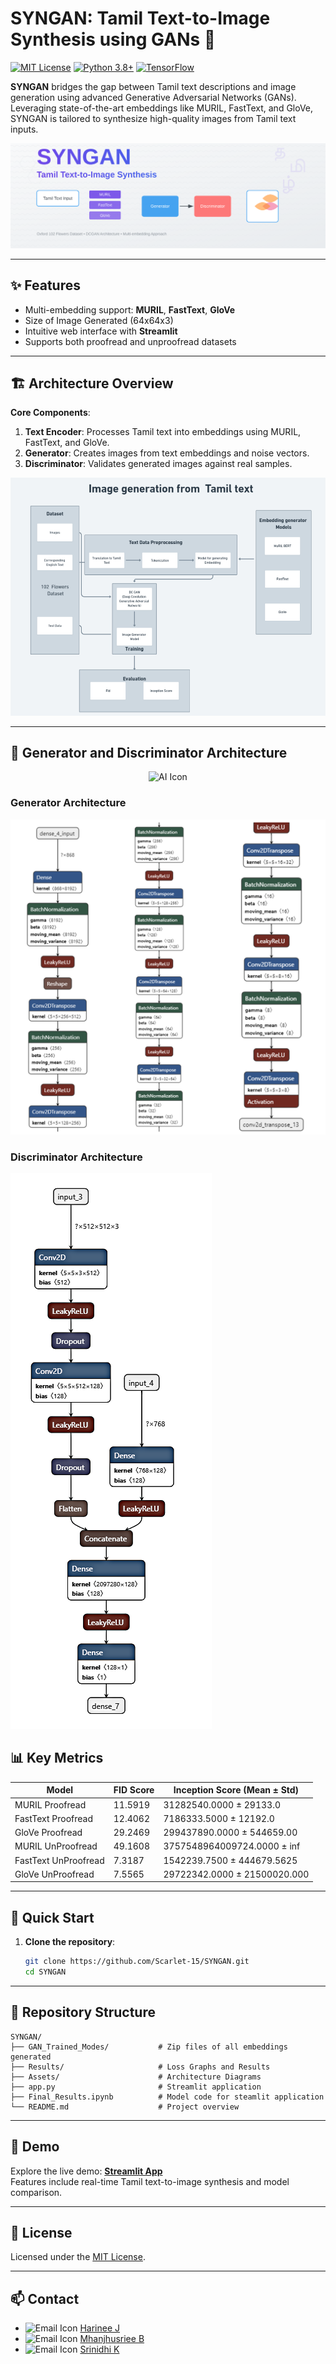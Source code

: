 
# **SYNGAN: Tamil Text-to-Image Synthesis using GANs** 🎨  
[![MIT License](https://img.shields.io/badge/License-MIT-green.svg)](https://choosealicense.com/licenses/mit/) [![Python 3.8+](https://img.shields.io/badge/python-3.8+-blue.svg)](https://www.python.org/downloads/) [![TensorFlow](https://img.shields.io/badge/TensorFlow-2.0+-orange.svg)](https://tensorflow.org/)

**SYNGAN** bridges the gap between Tamil text descriptions and image generation using advanced Generative Adversarial Networks (GANs). Leveraging state-of-the-art embeddings like MURIL, FastText, and GloVe, SYNGAN is tailored to synthesize high-quality images from Tamil text inputs.

![Banner](https://github.com/Scarlet-15/SYNGAN/blob/main/Assets/Banner.svg)

---

## **✨ Features**
- Multi-embedding support: **MURIL**, **FastText**, **GloVe**  
- Size of Image Generated (64x64x3)  
- Intuitive web interface with **Streamlit**  
- Supports both proofread and unproofread datasets  

---

## **🏗️ Architecture Overview**
**Core Components**:
1. **Text Encoder**: Processes Tamil text into embeddings using MURIL, FastText, and GloVe.  
2. **Generator**: Creates images from text embeddings and noise vectors.  
3. **Discriminator**: Validates generated images against real samples.  

![Architecture Diagram](https://github.com/Scarlet-15/SYNGAN/blob/main/Assets/Project%20Flow.png)


---

## **🧬 Generator and Discriminator Architecture**
<p align="center">
  <img src="https://img.icons8.com/color/48/000000/artificial-intelligence.png" alt="AI Icon" width="40">
</p>

### **Generator Architecture**
![Generator Architecture](https://github.com/Scarlet-15/SYNGAN/blob/main/Assets/Generator.png)

### **Discriminator Architecture**
![Discriminator Architecture](https://github.com/Scarlet-15/SYNGAN/blob/main/Assets/Discriminator.png)


## **📊 Key Metrics**

| Model                | FID Score | Inception Score (Mean ± Std)           
|----------------------|-----------|-------------------------------|  
| MURIL Proofread      | 11.5919   | 31282540.0000 ± 29133.0       |  
| FastText Proofread   | 12.4062   | 7186333.5000 ± 12192.0        |  
| GloVe Proofread      | 29.2469   | 299437890.0000 ± 544659.00    |  
| MURIL UnProofread    | 49.1608   | 3757548964009724.0000 ± inf   |  
| FastText UnProofread | 7.3187    | 1542239.7500 ± 444679.5625    |  
| GloVe UnProofread    | 7.5565    | 29722342.0000 ± 21500020.000  | 

---

## **🚀 Quick Start**
1. **Clone the repository**:
   ```bash
   git clone https://github.com/Scarlet-15/SYNGAN.git
   cd SYNGAN
   ```
---

## **📁 Repository Structure**
```
SYNGAN/
├── GAN_Trained_Modes/           # Zip files of all embeddings generated
├── Results/                     # Loss Graphs and Results
├── Assets/                      # Architecture Diagrams
├── app.py                       # Streamlit application
├── Final_Results.ipynb          # Model code for steamlit application
└── README.md                    # Project overview
```

---

## **🌟 Demo**
Explore the live demo: [**Streamlit App**](your-streamlit-app-link)  
Features include real-time Tamil text-to-image synthesis and model comparison.

---


## **📜 License**
Licensed under the [MIT License](LICENSE).

---

## **📫 Contact**


- <img src="https://img.icons8.com/ios-filled/50/000000/gmail.png" alt="Email Icon" width="20"> [Harinee J](mailto:harinee.j2021@vitstudent.ac.in)  
- <img src="https://img.icons8.com/ios-filled/50/000000/gmail.png" alt="Email Icon" width="20"> [Mhanjhusriee B](mailto:mhanjhusriee.b2021@vitstudent.ac.in)  
- <img src="https://img.icons8.com/ios-filled/50/000000/gmail.png" alt="Email Icon" width="20"> [Srinidhi K](mailto:srinidhi.k2021@vitstudent.ac.in)


